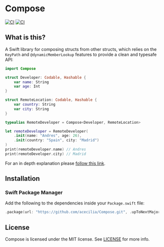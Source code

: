 # Compose

[![CI](https://github.com/acecilia/Compose/workflows/CI/badge.svg?branch=master)](https://github.com/acecilia/Compose/actions)
[![CI](https://codecov.io/gh/acecilia/Compose/branch/master/graph/badge.svg)](https://codecov.io/github/acecilia/Compose)

## What is this?

A Swift library for composing structs from other structs, which relies on the `KeyPath` and `@dynamicMemberLookup` features to provide a clean and typesafe API:

```swift
import Compose

struct Developer: Codable, Hashable {
    var name: String
    var age: Int
}

struct RemoteLocation: Codable, Hashable {
    var country: String
    var city: String
}

typealias RemoteDeveloper = Compose<Developer, RemoteLocation>

let remoteDeveloper = RemoteDeveloper(
    .init(name: "Andres", age: 26), 
    .init(country: "Spain", city: "Madrid")
)
print(remoteDeveloper.name) // Andres
print(remoteDeveloper.city) // Madrid
```

For an in depth explanation please [follow this link](https://www.sforswift.com/posts/composition-using-keypath-and-dynamic-member-lookup/).

## Installation

### Swift Package Manager

Add the following to the dependencies inside your `Package.swift` file:

```swift
.package(url: "https://github.com/acecilia/Compose.git", .upToNextMajor(from: "0.0.1")),
```

## License

Compose is licensed under the MIT license. See [LICENSE](LICENSE) for more info.
